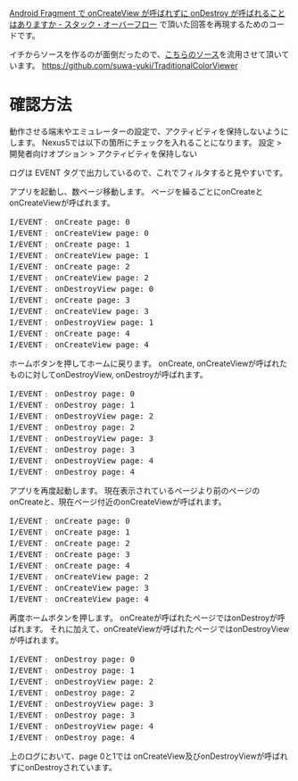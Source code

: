 [Android Fragment で onCreateView が呼ばれずに onDestroy が呼ばれることはありますか - スタック・オーバーフロー](http://ja.stackoverflow.com/a/12777/2808)
で頂いた回答を再現するためのコードです。

イチからソースを作るのが面倒だったので、[こちらのソース](http://dev.classmethod.jp/smartphone/android/android-tips-31-fragment-pager-adapter/)を流用させて頂いています。
https://github.com/suwa-yuki/TraditionalColorViewer


# 確認方法

動作させる端末やエミュレーターの設定で、アクティビティを保持しないようにします。
Nexus5では以下の箇所にチェックを入れることになります。
設定 > 開発者向けオプション > アクティビティを保持しない

ログは EVENT タグで出力しているので、これでフィルタすると見やすいです。

アプリを起動し、数ページ移動します。
ページを繰るごとにonCreateとonCreateViewが呼ばれます。
<pre>
I/EVENT﹕ onCreate page: 0
I/EVENT﹕ onCreateView page: 0
I/EVENT﹕ onCreate page: 1
I/EVENT﹕ onCreateView page: 1
I/EVENT﹕ onCreate page: 2
I/EVENT﹕ onCreateView page: 2
I/EVENT﹕ onDestroyView page: 0
I/EVENT﹕ onCreate page: 3
I/EVENT﹕ onCreateView page: 3
I/EVENT﹕ onDestroyView page: 1
I/EVENT﹕ onCreate page: 4
I/EVENT﹕ onCreateView page: 4
</pre>


ホームボタンを押してホームに戻ります。
onCreate, onCreateViewが呼ばれたものに対してonDestroyView, onDestroyが呼ばれます。
<pre>
I/EVENT﹕ onDestroy page: 0
I/EVENT﹕ onDestroy page: 1
I/EVENT﹕ onDestroyView page: 2
I/EVENT﹕ onDestroy page: 2
I/EVENT﹕ onDestroyView page: 3
I/EVENT﹕ onDestroy page: 3
I/EVENT﹕ onDestroyView page: 4
I/EVENT﹕ onDestroy page: 4
</pre>

アプリを再度起動します。
現在表示されているページより前のページのonCreateと、現在ページ付近のonCreateViewが呼ばれます。
<pre>
I/EVENT﹕ onCreate page: 0
I/EVENT﹕ onCreate page: 1
I/EVENT﹕ onCreate page: 2
I/EVENT﹕ onCreate page: 3
I/EVENT﹕ onCreate page: 4
I/EVENT﹕ onCreateView page: 2
I/EVENT﹕ onCreateView page: 3
I/EVENT﹕ onCreateView page: 4
</pre>

再度ホームボタンを押します。
onCreateが呼ばれたページではonDestroyが呼ばれます。
それに加えて、onCreateViewが呼ばれたページではonDestroyViewが呼ばれます。
<pre>
I/EVENT﹕ onDestroy page: 0
I/EVENT﹕ onDestroy page: 1
I/EVENT﹕ onDestroyView page: 2
I/EVENT﹕ onDestroy page: 2
I/EVENT﹕ onDestroyView page: 3
I/EVENT﹕ onDestroy page: 3
I/EVENT﹕ onDestroyView page: 4
I/EVENT﹕ onDestroy page: 4
</pre>

上のログにおいて、page 0と1では onCreateView及びonDestroyViewが呼ばれずにonDestroyされています。
